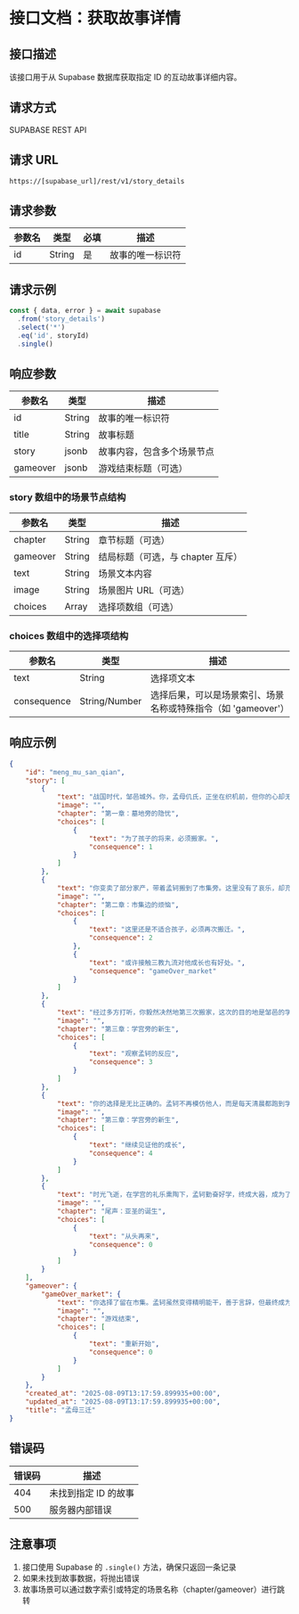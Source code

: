 # 接口文档：获取故事详情

## 接口描述
该接口用于从 Supabase 数据库获取指定 ID 的互动故事详细内容。

## 请求方式
SUPABASE REST API

## 请求 URL
```
https://[supabase_url]/rest/v1/story_details
```

## 请求参数

| 参数名 | 类型 | 必填 | 描述 |
| ------ | ---- | ---- | ---- |
| id | String | 是 | 故事的唯一标识符 |

## 请求示例
```javascript
const { data, error } = await supabase
  .from('story_details')
  .select('*')
  .eq('id', storyId)
  .single()
```

## 响应参数

| 参数名 | 类型 | 描述 |
| ------ | ---- | ---- |
| id | String | 故事的唯一标识符 |
| title | String | 故事标题 |
| story | jsonb | 故事内容，包含多个场景节点 |
| gameover | jsonb | 游戏结束标题（可选） |

### story 数组中的场景节点结构

| 参数名 | 类型 | 描述 |
| ------ | ---- | ---- |
| chapter | String | 章节标题（可选） |
| gameover | String | 结局标题（可选，与 chapter 互斥） |
| text | String | 场景文本内容 |
| image | String | 场景图片 URL（可选） |
| choices | Array | 选择项数组（可选） |

### choices 数组中的选择项结构

| 参数名 | 类型 | 描述 |
| ------ | ---- | ---- |
| text | String | 选择项文本 |
| consequence | String/Number | 选择后果，可以是场景索引、场景名称或特殊指令（如 'gameover'） |

## 响应示例

```json
{
    "id": "meng_mu_san_qian",
    "story": [
        {
            "text": "战国时代，邹邑城外。你，孟母仉氏，正坐在织机前，但你的心却无法平静。三岁的儿子孟轲，就在院前模仿着百步之外墓地里送葬的队伍，学着那些人捶胸顿足、哭号哀乐。他聪明过人，能惟妙惟肖地复刻所见的一切。但眼前的景象让你心忧如焚，这阴郁哀伤的环境，正在塑造他的童年。你喃喃自语：“此非吾所以居处子也。”",
            "image": "",
            "chapter": "第一章：墓地旁的隐忧",
            "choices": [
                {
                    "text": "为了孩子的将来，必须搬家。",
                    "consequence": 1
                }
            ]
        },
        {
            "text": "你变卖了部分家产，带着孟轲搬到了市集旁。这里没有了哀乐，却充满了喧嚣。孟轲很快又有了新的模仿对象。他学着小贩吆喝叫卖，模仿屠夫的手起刀落，眼神里多了几分市侩的精明，却少了孩童的纯真。这并不是你期望他成为的样子。你看着他，内心无比挣扎，这市井的铜臭气同样会侵蚀他纯良的心性。",
            "image": "",
            "chapter": "第二章：市集边的烦恼",
            "choices": [
                {
                    "text": "这里还是不适合孩子，必须再次搬迁。",
                    "consequence": 2
                },
                {
                    "text": "或许接触三教九流对他成长也有好处。",
                    "consequence": "gameOver_market"
                }
            ]
        },
        {
            "text": "经过多方打听，你毅然决然地第三次搬家，这次的目的地是邹邑的学宫附近。这里环境清幽，没有了墓地的悲戚和市井的嘈杂，取而代之的是朗朗的读书声和学子们彬彬有礼的揖让之声。你的心终于安定下来了。",
            "image": "",
            "chapter": "第三章：学宫旁的新生",
            "choices": [
                {
                    "text": "观察孟轲的反应",
                    "consequence": 3
                }
            ]
        },
        {
            "text": "你的选择是无比正确的。孟轲不再模仿他人，而是每天清晨都跑到学宫外，学着学子们的样子恭敬行礼，对那些竹简上的文字产生了浓厚的兴趣。他的眼神变得清澈，充满求知欲。你看到孔子的孙子，学宫里的夫子，也向孟轲投来了赞许的目光。你欣慰地笑了：“真可以居吾子矣。”",
            "image": "",
            "chapter": "第三章：学宫旁的新生",
            "choices": [
                {
                    "text": "继续见证他的成长",
                    "consequence": 4
                }
            ]
        },
        {
            "text": "时光飞逝，在学宫的礼乐熏陶下，孟轲勤奋好学，终成大器，成为了儒家学派的集大成者，被后世尊为“亚圣”。[1] 你的三次迁徙，不仅仅是为他寻找一个安身之所，更是为他构建了一个纯净的精神世界。你的远见与坚毅，成就了一代圣贤，也为后世留下了“孟母三迁”的千古佳话。 [1, 5, 6]",
            "image": "",
            "chapter": "尾声：亚圣的诞生",
            "choices": [
                {
                    "text": "从头再来",
                    "consequence": 0
                }
            ]
        }
    ],
    "gameover": {
        "gameOver_market": {
            "text": "你选择了留在市集。孟轲虽然变得精明能干，善于言辞，但最终成为了一名成功的商人，他身上的儒雅之气和圣贤之道却与他擦肩而过。环境塑造了人，你的选择决定了他的另一种人生。",
            "image": "",
            "chapter": "游戏结束",
            "choices": [
                {
                    "text": "重新开始",
                    "consequence": 0
                }
            ]
        }
    },
    "created_at": "2025-08-09T13:17:59.899935+00:00",
    "updated_at": "2025-08-09T13:17:59.899935+00:00",
    "title": "孟母三迁"
}    

```

## 错误码

| 错误码 | 描述 |
| ------ | ---- |
| 404 | 未找到指定 ID 的故事 |
| 500 | 服务器内部错误 |

## 注意事项
1. 接口使用 Supabase 的 `.single()` 方法，确保只返回一条记录
2. 如果未找到故事数据，将抛出错误
3. 故事场景可以通过数字索引或特定的场景名称（chapter/gameover）进行跳转

